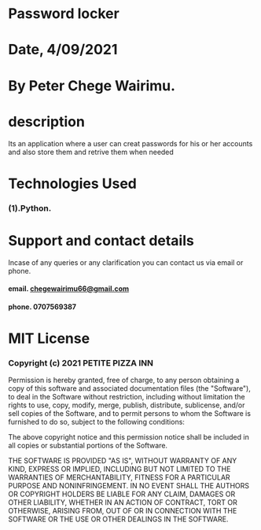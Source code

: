 # Password locker


# Date, 4/09/2021


# By Peter Chege Wairimu.

# description

Its an application where a user can creat passwords for his or her accounts and also store them and retrive them when needed


# Technologies Used

### (1).Python.


# Support and contact details
Incase of any queries or any clarification you can contact us via email or phone.

#### email. chegewairimu66@gmail.com
#### phone. 0707569387


# MIT License

### Copyright (c) 2021 PETITE PIZZA INN

Permission is hereby granted, free of charge, to any person obtaining a copy
of this software and associated documentation files (the "Software"), to deal
in the Software without restriction, including without limitation the rights
to use, copy, modify, merge, publish, distribute, sublicense, and/or sell
copies of the Software, and to permit persons to whom the Software is
furnished to do so, subject to the following conditions:

The above copyright notice and this permission notice shall be included in all
copies or substantial portions of the Software.

THE SOFTWARE IS PROVIDED "AS IS", WITHOUT WARRANTY OF ANY KIND, EXPRESS OR
IMPLIED, INCLUDING BUT NOT LIMITED TO THE WARRANTIES OF MERCHANTABILITY,
FITNESS FOR A PARTICULAR PURPOSE AND NONINFRINGEMENT. IN NO EVENT SHALL THE
AUTHORS OR COPYRIGHT HOLDERS BE LIABLE FOR ANY CLAIM, DAMAGES OR OTHER
LIABILITY, WHETHER IN AN ACTION OF CONTRACT, TORT OR OTHERWISE, ARISING FROM,
OUT OF OR IN CONNECTION WITH THE SOFTWARE OR THE USE OR OTHER DEALINGS IN THE
SOFTWARE.
